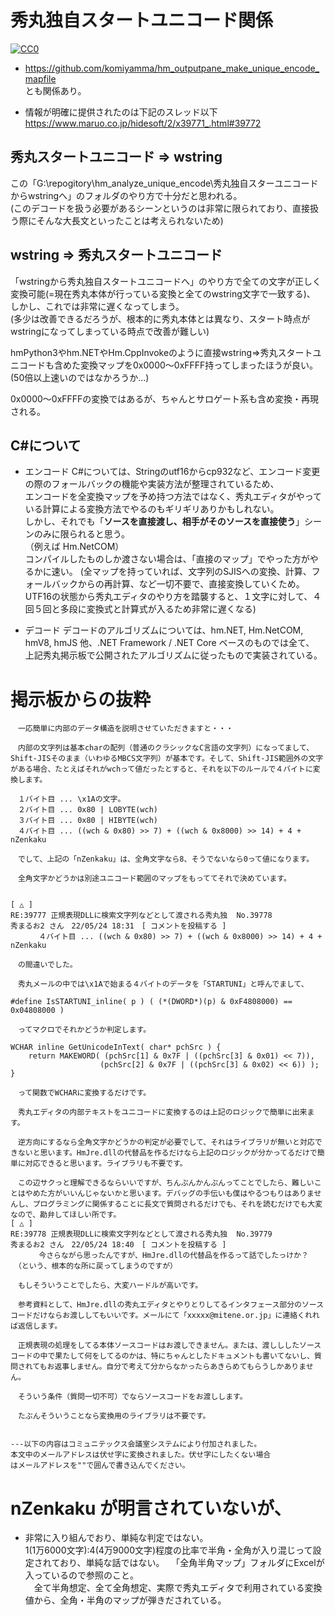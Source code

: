 # 秀丸独自スタートユニコード関係

[![CC0](https://img.shields.io/badge/license-CC0-blue.svg?style=flat)](LICENSE)

- https://github.com/komiyamma/hm_outputpane_make_unique_encode_mapfile  
とも関係あり。

- 情報が明確に提供されたのは下記のスレッド以下  
https://www.maruo.co.jp/hidesoft/2/x39771_.html#39772

## 秀丸スタートユニコード ⇒ wstring

この「G:\repogitory\hm_analyze_unique_encode\秀丸独自スターユニコードからwstringへ」のフォルダのやり方で十分だと思われる。  
(このデコードを扱う必要があるシーンというのは非常に限られており、直接扱う際にそんな大長文といったことは考えられないため)  

## wstring ⇒ 秀丸スタートユニコード

「wstringから秀丸独自スタートユニコードへ」のやり方で全ての文字が正しく変換可能(=現在秀丸本体が行っている変換と全てのwstring文字で一致する)、  
しかし、これでは非常に遅くなってしまう。  
(多少は改善できるだろうが、根本的に秀丸本体とは異なり、スタート時点がwstringになってしまっている時点で改善が難しい)  

hmPython3やhm.NETやHm.CppInvokeのように直接wstring⇒秀丸スタートユニコードも含めた変換マップを0x0000～0xFFFF持ってしまったほうが良い。  
(50倍以上速いのではなかろうか...)  

0x0000～0xFFFFの変換ではあるが、ちゃんとサロゲート系も含め変換・再現される。  

## C#について

- エンコード
C#については、Stringのutf16からcp932など、エンコード変更の際のフォールバックの機能や実装方法が整理されているため、  
エンコードを全変換マップを予め持つ方法ではなく、秀丸エディタがやっている計算による変換方法でやるのもギリギリありかもしれない。  
しかし、それでも「**ソースを直接渡し、相手がそのソースを直接使う**」シーンのみに限られると思う。  
（例えば Hm.NetCOM）  
コンパイルしたものしか渡さない場合は、「直接のマップ」でやった方がやるかに速い。
(全マップを持っていれば、文字列のSJISへの変換、計算、フォールバックからの再計算、など一切不要で、直接変換していくため。
 UTF16の状態から秀丸エディタのやり方を踏襲すると、１文字に対して、４回５回と多段に変換式と計算式が入るため非常に遅くなる)  

- デコード
デコードのアルゴリズムについては、hm.NET, Hm.NetCOM, hmV8, hmJS 他、.NET Framework / .NET Core ベースのものでは全て、
上記秀丸掲示板で公開されたアルゴリズムに従ったもので実装されている。

# 掲示板からの抜粋

```
　一応簡単に内部のデータ構造を説明させていただきますと・・・

　内部の文字列は基本charの配列（普通のクラシックなC言語の文字列）になってまして、Shift-JISそのまま（いわゆるMBCS文字列）が基本です。そして、Shift-JIS範囲外の文字がある場合、たとえばそれがwchって値だったとすると、それを以下のルールで４バイトに変換します。

　１バイト目 ... \x1Aの文字。
　２バイト目 ... 0x80 | LOBYTE(wch)
　３バイト目 ... 0x80 | HIBYTE(wch)
　４バイト目 ... ((wch & 0x80) >> 7) + ((wch & 0x8000) >> 14) + 4 + nZenkaku

　でして、上記の「nZenkaku」は、全角文字なら8、そうでないなら0って値になります。

　全角文字かどうかは別途ユニコード範囲のマップをもっててそれで決めています。


[ △ ]
RE:39777 正規表現DLLに検索文字列などとして渡される秀丸独	No.39778
秀まるお2 さん　22/05/24 18:31　[ コメントを投稿する ]
　	　４バイト目 ... ((wch & 0x80) >> 7) + ((wch & 0x8000) >> 14) + 4 + nZenkaku

　の間違いでした。

　秀丸メールの中では\x1Aで始まる４バイトのデータを「STARTUNI」と呼んでまして、

#define IsSTARTUNI_inline( p ) ( (*(DWORD*)(p) & 0xF4808000) == 0x04808000 )

　ってマクロでそれかどうか判定します。

WCHAR inline GetUnicodeInText( char* pchSrc ) {
    return MAKEWORD( (pchSrc[1] & 0x7F | ((pchSrc[3] & 0x01) << 7)),
                    (pchSrc[2] & 0x7F | ((pchSrc[3] & 0x02) << 6)) );
}

　って関数でWCHARに変換するだけです。

　秀丸エディタの内部テキストをユニコードに変換するのは上記のロジックで簡単に出来ます。

　逆方向にするなら全角文字かどうかの判定が必要でして、それはライブラリが無いと対応できないと思います。HmJre.dllの代替品を作るだけなら上記のロジックが分かってるだけで簡単に対応できると思います。ライブラリも不要です。

　この辺サクっと理解できるならいいですが、ちんぷんかんぷんってことでしたら、難しいことはやめた方がいいんじゃないかと思います。デバッグの手伝いも僕はやるつもりはありませんし、プログラミングに関係することに長文で質問されるだけでも、それを読むだけでも大変なので、勘弁してほしい所です。
[ △ ]
RE:39778 正規表現DLLに検索文字列などとして渡される秀丸独	No.39779
秀まるお2 さん　22/05/24 18:40　[ コメントを投稿する ]
　	　今さらながら思ったんですが、HmJre.dllの代替品を作るって話でしたっけか？
　（という、根本的な所に戻ってしまうのですが）

　もしそういうことでしたら、大変ハードルが高いです。

　参考資料として、HmJre.dllの秀丸エディタとやりとりしてるインタフェース部分のソースコードだけならお渡ししてもいいです。メールにて「xxxxx@mitene.or.jp」に連絡くれれば返信します。

　正規表現の処理をしてる本体ソースコードはお渡しできません。または、渡しししたソースコードの中で果たして何をしてるのかは、特にちゃんとしたドキュメントも書いてないし、質問されてもお返事しません。自分で考えて分からなかったらあきらめてもらうしかありません。

　そういう条件（質問一切不可）でならソースコードをお渡しします。

　たぶんそういうことなら変換用のライブラリは不要です。


---以下の内容はコミュニテックス会議室システムにより付加されました。
本文中のメールアドレスは伏せ字に変換されました。伏せ字にしたくない場合
はメールアドレスを""で囲んで書き込んでください。
```

# nZenkaku が明言されていないが、

- 非常に入り組んでおり、単純な判定ではない。  
  1(1万6000文字):4(4万9000文字)程度の比率で半角・全角が入り混じって設定されており、単純な話ではない。
　「全角半角マップ」フォルダにExcelが入っているので参照のこと。  
　全て半角想定、全て全角想定、実際で秀丸エディタで利用されている変換値から、全角・半角のマップが弾きだされている。
